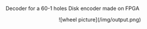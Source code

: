 Decoder for a 60-1 holes Disk encoder made on FPGA
<p align="center">
![wheel picture](/img/output.png)
</p>

